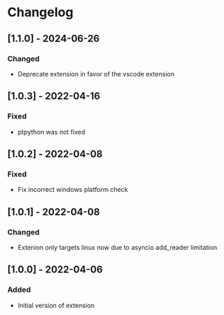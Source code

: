 # Changelog

## [1.1.0] - 2024-06-26
### Changed
- Deprecate extension in favor of the vscode extension

## [1.0.3] - 2022-04-16

### Fixed
- ptpython was not fixed

## [1.0.2] - 2022-04-08

### Fixed
- Fix incorrect windows platform check

## [1.0.1] - 2022-04-08

### Changed
- Extenion only targets linux now due to asyncio add_reader limitation

## [1.0.0] - 2022-04-06

### Added
- Initial version of extension